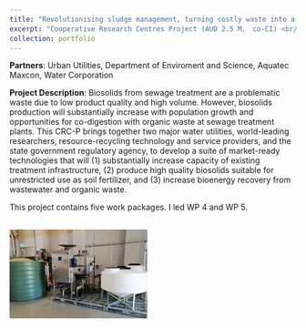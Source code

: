 ```yaml
---
title: "Revolutionising sludge management, turning costly waste into a safe product"
excerpt: "Cooperative Research Centres Project (AUD 2.5 M， co-CI) <br/><img src='/images/crcp.png'>"
collection: portfolio
---
```

**Partners**: Urban Utilities, Department of Enviroment and Science, Aquatec Maxcon, Water Corporation

**Project Description**: Biosolids from sewage treatment are a problematic waste due to low product quality and high volume. However, biosolids production will substantially increase with population growth and opportunities for co-digestion with organic waste at sewage treatment plants. This CRC-P brings together two major water utilities, world-leading researchers, resource-recycling technology and service providers, and the state government regulatory agency, to develop a suite of market-ready technologies that will (1) substantially increase capacity of existing treatment infrastructure, (2) produce high quality biosolids suitable for unrestricted use as soil fertilizer, and (3) increase bioenergy recovery from wastewater and organic waste.

This project contains five work packages. I led WP 4 and WP 5.

<br/><img src='/images/crcp.png'>
